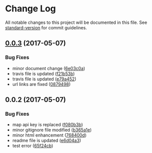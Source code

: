 # Change Log

All notable changes to this project will be documented in this file. See [standard-version](https://github.com/conventional-changelog/standard-version) for commit guidelines.

<a name="0.0.3"></a>
## [0.0.3](https://github.com/tanoy009/ng4-geoautocomplete/compare/v0.0.2...v0.0.3) (2017-05-07)


### Bug Fixes

* minor document change ([6e03c0a](https://github.com/tanoy009/ng4-geoautocomplete/commit/6e03c0a))
* travis file is updated ([f21b53b](https://github.com/tanoy009/ng4-geoautocomplete/commit/f21b53b))
* travis file is updated ([e79a452](https://github.com/tanoy009/ng4-geoautocomplete/commit/e79a452))
* url links are fixed ([0879498](https://github.com/tanoy009/ng4-geoautocomplete/commit/0879498))



<a name="0.0.2"></a>
## 0.0.2 (2017-05-07)


### Bug Fixes

* map api key is replaced ([f080b3b](https://github.com/tanoy009/ng4-geoautocomplete/commit/f080b3b))
* minor gitignore file modified ([b365a1e](https://github.com/tanoy009/ng4-geoautocomplete/commit/b365a1e))
* minor html enhancement ([768400d](https://github.com/tanoy009/ng4-geoautocomplete/commit/768400d))
* readme file is updated ([e6d04a3](https://github.com/tanoy009/ng4-geoautocomplete/commit/e6d04a3))
* test error ([65f24cb](https://github.com/tanoy009/ng4-geoautocomplete/commit/65f24cb))
